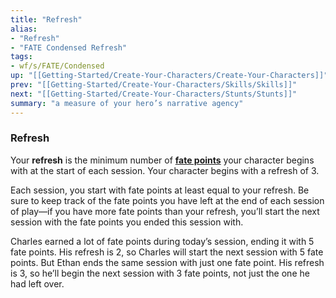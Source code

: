 ```yaml
---
title: "Refresh"
alias:
- "Refresh"
- "FATE Condensed Refresh"
tags:
- wf/s/FATE/Condensed
up: "[[Getting-Started/Create-Your-Characters/Create-Your-Characters]]"
prev: "[[Getting-Started/Create-Your-Characters/Skills/Skills]]"
next: "[[Getting-Started/Create-Your-Characters/Stunts/Stunts]]"
summary: "a measure of your hero’s narrative agency"
---
```

### Refresh

Your **refresh** is the minimum number of **[fate points](../../../Aspects-and-Fate-Points/What-Can-I-Do-with-Aspects/Earning-Fate-Points/Earning-Fate-Points.md)** your character begins with at the start of each session. Your character begins with a refresh of 3.

Each session, you start with fate points at least equal to your refresh. Be sure to keep track of the fate points you have left at the end of each session of play—if you have more fate points than your refresh, you’ll start the next session with the fate points you ended this session with.

Charles earned a lot of fate points during today’s session, ending it with 5 fate points. His refresh is 2, so Charles will start the next session with 5 fate points. But Ethan ends the same session with just one fate point. His refresh is 3, so he’ll begin the next session with 3 fate points, not just the one he had left over.